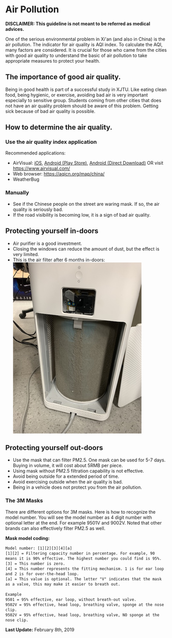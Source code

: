 # Air Pollution 
**DISCLAIMER: This guideline is not meant to be referred as medical advices.**

One of the serious environmental problem in Xi'an (and also in China) is the air pollution. The indicator for air quality is AQI index. To calculate the AQI, many factors are considered. It is crucial for those who came from the cities with good air quality to understand the basic of air pollution to take appropriate measures to protect your health. 

## The importance of good air quality. 
Being in good health is part of a successful study in XJTU. Like eating clean food, being hygienic, or exercise, avoiding bad air is very important especially to sensitive group. Students coming from other cities that does not have an air quality problem should be aware of this problem. Getting sick because of bad air quality is possible. 

## How to determine the air quality. 
### Use the air quality index application 
Recommended applications: 
* AirVisual: [iOS](https://itunes.apple.com/us/app/airvisual-real-time-forecast/id1048912974?ls=1&mt=8%27), [Android (Play Store)](https://play.google.com/store/apps/details?id=com.airvisual), [Android (Direct Download)](https://s3.cn-north-1.amazonaws.com.cn/airvisual-assets/apks/20180403_airvisual.com.apk) OR visit https://www.airvisual.com/
* Web browser: https://aqicn.org/map/china/
* WeatherBug

### Manually 
* See if the Chinese people on the street are waring mask. If so, the air quality is seriously bad. 
* If the road visibility is becoming low, it is a sign of bad air quality. 

## Protecting yourself in-doors
* Air purifier is a good investment. 
* Closing the windows can reduce the amount of dust, but the effect is very limited. 
* This is the air filter after 6 months in-doors: 
  ![used air filter](air-filter.jpg)

## Protecting yourself out-doors
* Use the mask that can filter PM2.5. One mask can be used for 5-7 days. Buying in volume, it will cost about 5RMB per piece. 
* Using mask without PM2.5 filtration capability is not effective. 
* Avoid being outside for a extended period of time. 
* Avoid exercising outside when the air quality is bad. 
* Being in a vehicle does not protect you from the air pollution. 

### The 3M Masks 
There are different options for 3M masks. Here is how to recognize the model number. You will see the model number as 4 digit number with optional letter at the end. For example 9501V and 9002V. Noted that other brands can also effectively filter PM2.5 as well. 

**Mask model coding:**
```
Model number: [1][2][3][4][a]
[1][2] = Filtering capacity number in percentage. For example, 90 means it is 90% effective. The highest number you could find is 95%. 
[3] = This number is zero. 
[4] = This number represents the fitting mechanism. 1 is for ear loop and 2 is for over-the-head loop. 
[a] = This value is optional. The letter "V" indicates that the mask as a valve, this may make it easier to breath out. 

Example 
9501 = 95% effective, ear loop, without breath-out valve. 
9502V = 95% effective, head loop, breathing valve, sponge at the nose clip. 
9502V = 95% effective, head loop, breathing valve, NO sponge at the nose clip. 
```

**Last Update:** February 8th, 2019